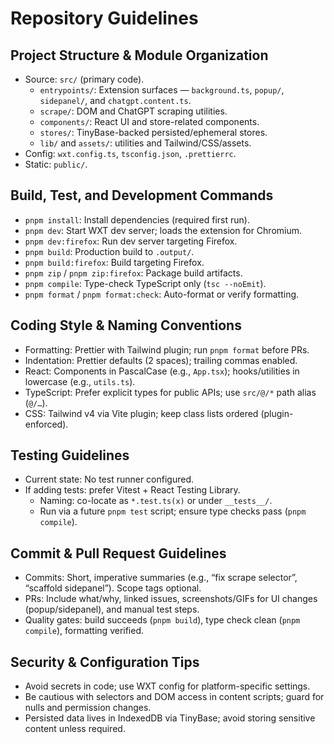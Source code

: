 # Repository Guidelines

## Project Structure & Module Organization
- Source: `src/` (primary code).
  - `entrypoints/`: Extension surfaces — `background.ts`, `popup/`, `sidepanel/`, and `chatgpt.content.ts`.
  - `scrape/`: DOM and ChatGPT scraping utilities.
  - `components/`: React UI and store-related components.
  - `stores/`: TinyBase-backed persisted/ephemeral stores.
  - `lib/` and `assets/`: utilities and Tailwind/CSS/assets.
- Config: `wxt.config.ts`, `tsconfig.json`, `.prettierrc`.
- Static: `public/`.

## Build, Test, and Development Commands
- `pnpm install`: Install dependencies (required first run).
- `pnpm dev`: Start WXT dev server; loads the extension for Chromium.
- `pnpm dev:firefox`: Run dev server targeting Firefox.
- `pnpm build`: Production build to `.output/`.
- `pnpm build:firefox`: Build targeting Firefox.
- `pnpm zip` / `pnpm zip:firefox`: Package build artifacts.
- `pnpm compile`: Type-check TypeScript only (`tsc --noEmit`).
- `pnpm format` / `pnpm format:check`: Auto-format or verify formatting.

## Coding Style & Naming Conventions
- Formatting: Prettier with Tailwind plugin; run `pnpm format` before PRs.
- Indentation: Prettier defaults (2 spaces); trailing commas enabled.
- React: Components in PascalCase (e.g., `App.tsx`); hooks/utilities in lowercase (e.g., `utils.ts`).
- TypeScript: Prefer explicit types for public APIs; use `src/@/*` path alias (`@/…`).
- CSS: Tailwind v4 via Vite plugin; keep class lists ordered (plugin-enforced).

## Testing Guidelines
- Current state: No test runner configured.
- If adding tests: prefer Vitest + React Testing Library.
  - Naming: co-locate as `*.test.ts(x)` or under `__tests__/`.
  - Run via a future `pnpm test` script; ensure type checks pass (`pnpm compile`).

## Commit & Pull Request Guidelines
- Commits: Short, imperative summaries (e.g., “fix scrape selector”, “scaffold sidepanel”). Scope tags optional.
- PRs: Include what/why, linked issues, screenshots/GIFs for UI changes (popup/sidepanel), and manual test steps.
- Quality gates: build succeeds (`pnpm build`), type check clean (`pnpm compile`), formatting verified.

## Security & Configuration Tips
- Avoid secrets in code; use WXT config for platform-specific settings.
- Be cautious with selectors and DOM access in content scripts; guard for nulls and permission changes.
- Persisted data lives in IndexedDB via TinyBase; avoid storing sensitive content unless required.
